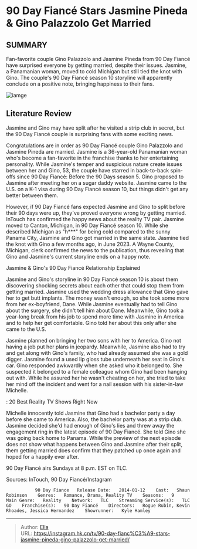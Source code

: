 # 90 Day Fiancé Stars Jasmine Pineda &amp; Gino Palazzolo Get Married


## SUMMARY 



  Fan-favorite couple Gino Palazzolo and Jasmine Pineda from 90 Day Fiancé have surprised everyone by getting married, despite their issues.   Jasmine, a Panamanian woman, moved to cold Michigan but still tied the knot with Gino.   The couple&#39;s 90 Day Fiancé season 10 storyline will apparently conclude on a positive note, bringing happiness to their fans.  

![iamge](https://static1.srcdn.com/wordpress/wp-content/uploads/2023/11/90-day-fianc-stars-jasmine-pineda-gino-palazzolo-get-married.jpg)

## Literature Review
Jasmine and Gino may have split after he visited a strip club in secret, but the 90 Day Fiancé couple is surprising fans with some exciting news.




Congratulations are in order as 90 Day Fiancé couple Gino Palazzolo and Jasmine Pineda are married. Jasmine is a 36-year-old Panamanian woman who&#39;s become a fan-favorite in the franchise thanks to her entertaining personality. While Jasmine&#39;s temper and suspicious nature create issues between her and Gino, 53, the couple have starred in back-to-back spin-offs since 90 Day Fiancé: Before the 90 Days season 5. Gino proposed to Jasmine after meeting her on a sugar daddy website. Jasmine came to the U.S. on a K-1 visa during 90 Day Fiancé season 10, but things didn&#39;t get any better between them.




However, if 90 Day Fiancé fans expected Jasmine and Gino to split before their 90 days were up, they&#39;ve proved everyone wrong by getting married. InTouch has confirmed the happy news about the reality TV pair. Jasmine moved to Canton, Michigan, in 90 Day Fiancé season 10. While she described Michigan as &#34;h***&#34; for being cold compared to the sunny Panama City, Jasmine and Gino got married in the same state. Jasmine tied the knot with Gino a few months ago, in June 2023. A Wayne County, Michigan, clerk confirmed the news to the publication, thus revealing that Gino and Jasmine&#39;s current storyline ends on a happy note.


 Jasmine &amp; Gino&#39;s 90 Day Fiancé Relationship Explained 
          

Jasmine and Gino&#39;s storyline in 90 Day Fiancé season 10 is about them discovering shocking secrets about each other that could stop them from getting married. Jasmine used the wedding dress allowance that Gino gave her to get butt implants. The money wasn&#39;t enough, so she took some more from her ex-boyfriend, Dane. While Jasmine eventually had to tell Gino about the surgery, she didn&#39;t tell him about Dane. Meanwhile, Gino took a year-long break from his job to spend more time with Jasmine in America and to help her get comfortable. Gino told her about this only after she came to the U.S.





 

Jasmine planned on bringing her two sons with her to America. Gino not having a job put her plans in jeopardy. Meanwhile, Jasmine also had to try and get along with Gino&#39;s family, who had already assumed she was a gold digger. Jasmine found a used lip gloss tube underneath her seat in Gino&#39;s car. Gino responded awkwardly when she asked who it belonged to. She suspected it belonged to a female colleague whom Gino had been hanging out with. While he assured her he wasn&#39;t cheating on her, she tried to take her mind off the incident and went for a nail session with his sister-in-law Michelle.

 : 20 Best Reality TV Shows Right Now

Michelle innocently told Jasmine that Gino had a bachelor party a day before she came to America. Also, the bachelor party was at a strip club. Jasmine decided she&#39;d had enough of Gino&#39;s lies and threw away the engagement ring in the latest episode of 90 Day Fiancé. She told Gino she was going back home to Panama. While the preview of the next episode does not show what happens between Gino and Jasmine after their split, them getting married does confirm that they patched up once again and hoped for a happily ever after.






90 Day Fiancé airs Sundays at 8 p.m. EST on TLC.




Sources: InTouch, 90 Day Fiancé/Instagram

               90 Day Fiance   Release Date:   2014-01-12    Cast:   Shaun Robinson    Genres:   Romance, Drama, Reality TV    Seasons:   9    Main Genre:   Reality    Network:   TLC    Streaming Service(s):   TLC GO    Franchise(s):   90 Day Fiancé    Directors:   Rogue Rubin, Kevin Rhoades, Jessica Hernandez    Showrunner:   Kyle Hamley      

---

> Author: [Ella](https://instagram.hk.cn/)  
> URL: https://instagram.hk.cn/tv/90-day-fianc%C3%A9-stars-jasmine-pineda-gino-palazzolo-get-married/  

